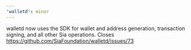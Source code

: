 ```yaml
---
'walletd': minor
---
```


walletd now uses the SDK for wallet and address generation, transaction signing, and all other Sia operations. Closes https://github.com/SiaFoundation/walletd/issues/73
